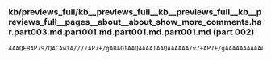 ### kb/previews_full/kb__previews_full__kb__previews_full__kb__previews_full__pages__about__about_show_more_comments.har.part003.md.part001.md.part001.md.part001.md (part 002)

```md
4AAQEBAP79/QACAwIA////AP7+/gABAQIAAQAAAAIAAQAAAAAA/v7+AP7+/gAAAAAAAAAAAAAAAQACAAAA/P79AAAAAQABAQEA/v7/AP7//wD///8A//8AAP7+/gABAAIAAP//AAMDAwD9/f4A/v7+AP7
```

```
